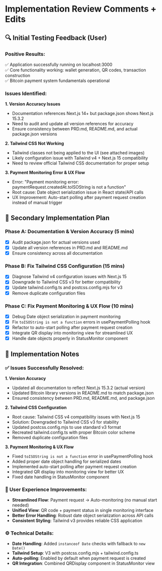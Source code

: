 # Implementation Review Comments + Edits

## 🔍 **Initial Testing Feedback (User)**

### **Positive Results:**
✅ Application successfully running on localhost:3000  
✅ Core functionality working: wallet generation, QR codes, transaction construction  
✅ Bitcoin payment system fundamentals operational  

### **Issues Identified:**

**1. Version Accuracy Issues**
- Documentation references Next.js 14+ but package.json shows Next.js 15.3.2
- Need to audit and update all version references for accuracy
- Ensure consistency between PRD.md, README.md, and actual package.json versions

**2. Tailwind CSS Not Working**
- Tailwind classes not being applied to the UI (see attached images)
- Likely configuration issue with Tailwind v4 + Next.js 15 compatibility
- Need to review official Tailwind CSS documentation for proper setup

**3. Payment Monitoring Error & UX Flow**
- Error: "Payment monitoring error: paymentRequest.createdAt.toISOString is not a function"
- Root cause: Date object serialization issue in React state/API calls
- UX Improvement: Auto-start polling after payment request creation instead of manual trigger

## 🎯 **Secondary Implementation Plan**

### **Phase A: Documentation & Version Accuracy (5 mins)**
- [x] Audit package.json for actual versions used
- [x] Update all version references in PRD.md and README.md  
- [x] Ensure consistency across all documentation

### **Phase B: Fix Tailwind CSS Configuration (15 mins)**
- [x] Diagnose Tailwind v4 configuration issues with Next.js 15
- [x] Downgrade to Tailwind CSS v3 for better compatibility
- [x] Update tailwind.config.ts and postcss.config.mjs for v3
- [x] Remove duplicate configuration files

### **Phase C: Fix Payment Monitoring & UX Flow (10 mins)**
- [x] Debug Date object serialization in payment monitoring
- [x] Fix `toISOString is not a function` errors in usePaymentPolling hook
- [x] Refactor to auto-start polling after payment request creation
- [x] Integrate QR display into monitoring view for streamlined UX
- [x] Handle date objects properly in StatusMonitor component

## 📝 **Implementation Notes**

### **✅ Issues Successfully Resolved:**

**1. Version Accuracy** 
- Updated all documentation to reflect Next.js 15.3.2 (actual version)
- Updated Bitcoin library versions in README.md to match package.json
- Ensured consistency between PRD.md, README.md, and package.json

**2. Tailwind CSS Configuration**
- Root cause: Tailwind CSS v4 compatibility issues with Next.js 15
- Solution: Downgraded to Tailwind CSS v3 for stability
- Updated postcss.config.mjs to use standard v3 format
- Recreated tailwind.config.ts with proper Bitcoin color scheme
- Removed duplicate configuration files

**3. Payment Monitoring & UX Flow**
- Fixed `toISOString is not a function` error in usePaymentPolling hook
- Added proper date object handling for serialized dates
- Implemented auto-start polling after payment request creation
- Integrated QR display into monitoring view for better UX
- Fixed date handling in StatusMonitor component

### **🔄 User Experience Improvements:**
- **Streamlined Flow**: Payment request → Auto-monitoring (no manual start needed)
- **Unified View**: QR code + payment status in single monitoring interface  
- **Better Error Handling**: Robust date object serialization across API calls
- **Consistent Styling**: Tailwind v3 provides reliable CSS application

### **⚙️ Technical Details:**
- **Date Handling**: Added `instanceof Date` checks with fallback to `new Date()`
- **Tailwind Setup**: V3 with postcss.config.mjs + tailwind.config.ts
- **Auto-polling**: Enabled by default when payment request is created
- **QR Integration**: Combined QRDisplay component in StatusMonitor view